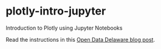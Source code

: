 # plotly-intro-jupyter
Introduction to Plotly using Jupyter Notebooks

Read the instructions in this [Open Data Delaware blog post](http://www.opendatadelaware.com/blog/Intro-to-Jupyter-Pandas-and-Plotly/).